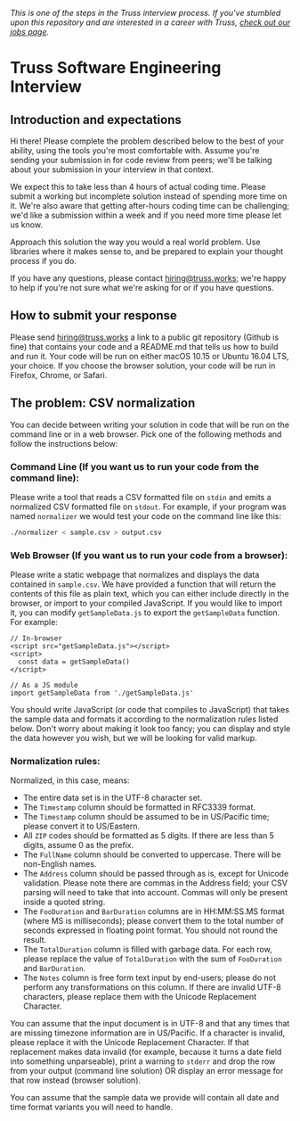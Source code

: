 _This is one of the steps in the Truss interview process. If you've
stumbled upon this repository and are interested in a career with
Truss, [check out our jobs page](https://truss.works/jobs)._

# Truss Software Engineering Interview

## Introduction and expectations

Hi there! Please complete the problem described below to the best of
your ability, using the tools you're most comfortable with. Assume
you're sending your submission in for code review from peers;
we'll be talking about your submission in your interview in that
context.

We expect this to take less than 4 hours of actual coding time. Please
submit a working but incomplete solution instead of spending more time
on it. We're also aware that getting after-hours coding time can be
challenging; we'd like a submission within a week and if you need more
time please let us know.

Approach this solution the way you would a real world problem. Use
libraries where it makes sense to, and be prepared to explain your
thought process if you do.

If you have any questions, please contact hiring@truss.works; we're
happy to help if you're not sure what we're asking for or if you have
questions.

## How to submit your response

Please send hiring@truss.works a link to a public git repository
(Github is fine) that contains your code and a README.md that tells us
how to build and run it. Your code will be run on either macOS 10.15
or Ubuntu 16.04 LTS, your choice. If you choose the browser solution,
your code will be run in Firefox, Chrome, or Safari.

## The problem: CSV normalization

You can decide between writing your solution in code that will be run
on the command line or in a web browser. Pick one of the following methods
and follow the instructions below:

### Command Line (If you want us to run your code from the command line):

Please write a tool that reads a CSV formatted file on `stdin` and
emits a normalized CSV formatted file on `stdout`. For example, if
your program was named `normalizer` we would test your code on the
command line like this:

```sh
./normalizer < sample.csv > output.csv
```

### Web Browser (If you want us to run your code from a browser):

Please write a static webpage that normalizes and displays the data contained in
`sample.csv`. We have provided a function that will return the contents of this
file as plain text, which you can either include directly in the browser, or
import to your compiled JavaScript. If you would like to import it, you can
modify `getSampleData.js` to export the `getSampleData` function. For example:

```
// In-browser
<script src="getSampleData.js"></script>
<script>
  const data = getSampleData()
</script>
```

```
// As a JS module
import getSampleData from './getSampleData.js'
```

You should write JavaScript (or code that compiles to JavaScript) that takes the sample data and formats it according to the normalization rules listed below. Don't worry about making
it look too fancy; you can display and style the data however you wish,
but we will be looking for valid markup.

### Normalization rules:

Normalized, in this case, means:

- The entire data set is in the UTF-8 character set.
- The `Timestamp` column should be formatted in RFC3339 format.
- The `Timestamp` column should be assumed to be in US/Pacific time;
  please convert it to US/Eastern.
- All `ZIP` codes should be formatted as 5 digits. If there are less
  than 5 digits, assume 0 as the prefix.
- The `FullName` column should be converted to uppercase. There will be
  non-English names.
- The `Address` column should be passed through as is, except for
  Unicode validation. Please note there are commas in the Address
  field; your CSV parsing will need to take that into account. Commas
  will only be present inside a quoted string.
- The `FooDuration` and `BarDuration` columns are in HH:MM:SS.MS
  format (where MS is milliseconds); please convert them to the
  total number of seconds expressed in floating point format.
  You should not round the result.
- The `TotalDuration` column is filled with garbage data. For each
  row, please replace the value of `TotalDuration` with the sum of
  `FooDuration` and `BarDuration`.
- The `Notes` column is free form text input by end-users; please do
  not perform any transformations on this column. If there are invalid
  UTF-8 characters, please replace them with the Unicode Replacement
  Character.

You can assume that the input document is in UTF-8 and that any times
that are missing timezone information are in US/Pacific. If a
character is invalid, please replace it with the Unicode Replacement
Character. If that replacement makes data invalid (for example,
because it turns a date field into something unparseable), print a
warning to `stderr` and drop the row from your output (command line solution) OR
display an error message for that row instead (browser solution).

You can assume that the sample data we provide will contain all date
and time format variants you will need to handle.
